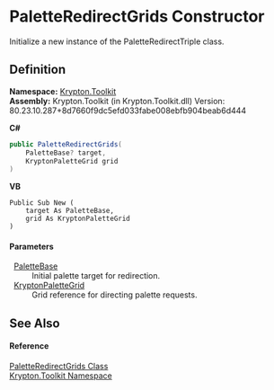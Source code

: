 # PaletteRedirectGrids Constructor


Initialize a new instance of the PaletteRedirectTriple class.



## Definition
**Namespace:** <a href="79d2eac2-21f4-54ff-7552-b20c33c30600.md">Krypton.Toolkit</a>  
**Assembly:** Krypton.Toolkit (in Krypton.Toolkit.dll) Version: 80.23.10.287+8d7660f9dc5efd033fabe008ebfb904beab6d444

**C#**
``` C#
public PaletteRedirectGrids(
	PaletteBase? target,
	KryptonPaletteGrid grid
)
```
**VB**
``` VB
Public Sub New ( 
	target As PaletteBase,
	grid As KryptonPaletteGrid
)
```



#### Parameters
<dl><dt>  <a href="6da77fa5-1590-4646-f2ea-70002c922aee.md">PaletteBase</a></dt><dd>Initial palette target for redirection.</dd><dt>  <a href="56b01068-816e-3f29-663c-c67a2a504d34.md">KryptonPaletteGrid</a></dt><dd>Grid reference for directing palette requests.</dd></dl>

## See Also


#### Reference
<a href="b9e0bda0-1636-15de-b9ed-38c84ab6061f.md">PaletteRedirectGrids Class</a>  
<a href="79d2eac2-21f4-54ff-7552-b20c33c30600.md">Krypton.Toolkit Namespace</a>  
